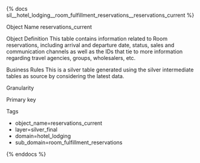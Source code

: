{% docs sil__hotel_lodging__room_fulfillment_reservations__reservations_current %}

Object Name
reservations_current

Object Definition
This table contains information related to Room reservations, including arrival and departure date, status, sales and communication channels as well as the IDs that tie to more information regarding travel agencies, groups, wholesalers, etc.

Business Rules
This is a silver table generated using the silver intermediate tables as source by considering the latest data.

Granularity

Primary key

Tags
- object_name=reservations_current
- layer=silver_final
- domain=hotel_lodging
- sub_domain=room_fulfillment_reservations

{% enddocs %}